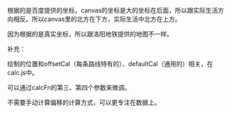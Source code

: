 根据的是百度提供的坐标，canvas的坐标是大的坐标在后面，所以跟实际生活方向相反。所以canvas里的北方在下方，实际生活中北方在上方。

因为根据的是真实坐标，所以跟洛阳地铁提供的地图不一样。


补充：

绘制的位置和offsetCal（每条路线特有的）、defaultCal（通用的）相关，在calc.js中。

可以通过calcFn的第三、第四个参数来微调。

不需要手动计算偏移的计算方式，可以更专注在数据上。
